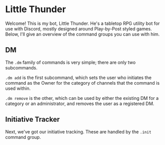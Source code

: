 Little Thunder
===

Welcome! This is my bot, Little Thunder. He's a tabletop RPG utility bot for use with Discord, mostly designed around Play-by-Post styled games. Below, I'll give an overview of the command groups you can use with him.

DM
---

The `.dm` family of commands is very simple; there are only two subcommands.

`.dm add` is the first subcommand, which sets the user who initiates the command as the Owner for the category of channels that the command is used within.

`.dm remove` is the other, which can be used by either the existing DM for a category or an administrator, and removes the user as a registered DM.

Initiative Tracker
---

Next, we've got our initiative tracking. These are handled by the `.init` command group.